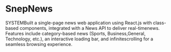 # SnepNews
SYSTEMBuilt a single-page news web application using React.js with class-based components, integrated with a News API to deliver real-timenews. Features include category-based news (Sports, Business,General, Technology, etc.), an interactive loading bar, and infinitescrolling for a seamless browsing experience. 
